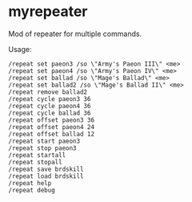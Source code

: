 # myrepeater

Mod of repeater for multiple commands.

Usage:

    /repeat set paeon3 /so \"Army's Paeon III\" <me>
    /repeat set paeon4 /so \"Army's Paeon IV\" <me>
    /repeat set ballad /so \"Mage's Ballad\" <me>
    /repeat set ballad2 /so \"Mage's Ballad II\" <me>
    /repeat remove ballad2
    /repeat cycle paeon3 36
    /repeat cycle paeon4 36
    /repeat cycle ballad 36
    /repeat offset paeon3 36
    /repeat offset paeon4 24
    /repeat offset ballad 12
    /repeat start paeon3
    /repeat stop paeon3
    /repeat startall
    /repeat stopall
    /repeat save brdskill
    /repeat load brdskill
    /repeat help
    /repeat debug
